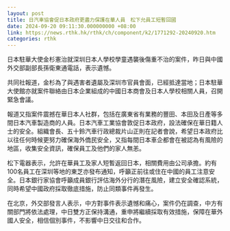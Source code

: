 ```yaml
---
layout: post
title: 日汽車協會促日本政府更盡力保護在華人員　松下允員工短暫回國
date: 2024-09-20 09:11:30.000000000 +08:00
link: https://news.rthk.hk/rthk/ch/component/k2/1771292-20240920.htm
categories: rthk
---
```


日本駐華大使金杉憲治就深圳日本人學校學童遇襲後傷重不治的案件，昨日與中國外交部副部長孫衛東通電話，表示遺憾。

共同社報道，金杉為了與遇害者遺屬及深圳市官員會面，已經抵達當地；日本駐華大使館亦就案件聯絡由日本企業組成的中國日本商會及日本人學校相關人員，召開緊急會議。

報道又指案件震撼在華日本人社群，包括在廣東省有業務的豐田、本田及日產等多間日本汽車製造商的人員。日本汽車工業協會敦促日本政府，設法確保在華日籍人士的安全。組織會長、五十鈴汽車行政總裁片山正則在記者會說，希望日本政府比以往任何時候更努力確保海外僑民安全，又指每間日本車企都會在被認為有風險的地區，收集安全資訊，確保員工及他們的家人無恙。

松下電器表示，允許在華員工及家人短暫返回日本，相關費用由公司承擔。約有100名員工在深圳等地的東芝亦發布通知，呼籲正前往或住在中國的員工注意安全。日本銀行家協會呼籲成員銀行評估海外分行的潛在風險，建立安全確認系統，同時希望中國政府採取徹底措施，防止同類事件再發生。

在北京，外交部發言人表示，中方對事件表示遺憾和痛心，案件仍在調查，中方有關部門將依法處理，中日雙方正保持溝通，重申將繼續採取有效措施，保障在華外國人安全，相信個別事件，不影響中日交往和合作。
